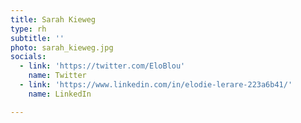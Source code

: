 ```yaml
---
title: Sarah Kieweg
type: rh
subtitle: ''
photo: sarah_kieweg.jpg
socials:
  - link: 'https://twitter.com/EloBlou'
    name: Twitter
  - link: 'https://www.linkedin.com/in/elodie-lerare-223a6b41/'
    name: LinkedIn

---
```


